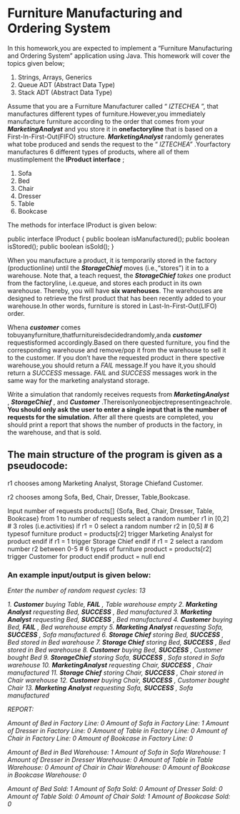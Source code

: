 


# Furniture Manufacturing and Ordering System

In this homework,you are expected to implement a “Furniture Manufacturing and Ordering
System” application using Java. This homework will cover the topics given below;

1. Strings, Arrays, Generics
2. Queue ADT (Abstract Data Type)
3. Stack ADT (Abstract Data Type)

Assume that you are a Furniture Manufacturer called “ _IZTECHEA_ ”, that manufactures
different types of furniture.However,you immediately manufacture furniture according to the
order that comes from your **_MarketingAnalyst_** and you store it in **onefactoryline** that is
based on a First-In-First-Out(FIFO) structure. **_MarketingAnalyst_** randomly generates what
tobe produced and sends the request to the “ _IZTECHEA”_ .Yourfactory manufactures 6
different types of products, where all of them mustimplement the **IProduct interface** ;

1. Sofa
2. Bed
3. Chair
4. Dresser
5. Table
6. Bookcase

The methods for interface IProduct is given below:

public interface IProduct {
public boolean isManufactured();
public boolean isStored();
public boolean isSold();
}

When you manufacture a product, it is temporarily stored in the factory (productionline) until
the **_StorageChief_** moves (i.e.,“stores”) it in to a warehouse. Note that, a teach request, the
**_StorageChief_** _takes_ one product from the factoryline, i.e.queue, and stores each product
in its own warehouse. Thereby, you will have **six warehouses**. The warehouses are
designed to retrieve the first product that has been recently added to your warehouse.In
other words, furniture is stored in Last-In-First-Out(LIFO) order.

Whena **_customer_** comes tobuyanyfurniture,thatfurnitureisdecidedrandomly,anda
**_customer_** requestisformed accordingly.Based on there quested furniture, you find the
corresponding warehouse and remove/pop it from the warehouse to sell it to the customer. If
you don’t have the requested product in there spective warehouse,you should return a _FAIL_
message.If you have it,you should return a _SUCCESS_ message. _FAIL_ and _SUCCESS_
messages work in the same way for the marketing analystand storage.


Write a simulation that randomly receives requests from **_MarketingAnalyst_** , **_StorageChief_** ,
and **_Customer_** .Thereisonlyoneobjectrepresentingeachrole. **You should only ask the
user to enter a single input that is the number of requests for the simulation.** After all
there quests are completed, you should print a report that shows the number of products in
the factory, in the warehouse, and that is sold.

## The main structure of the program is given as a pseudocode:

r1 chooses among Marketing Analyst, Storage Chiefand Customer.

r2 chooses among Sofa, Bed, Chair, Dresser, Table,Bookcase.

Input number of requests
products[] {Sofa, Bed, Chair, Dresser, Table, Bookcase}
from 1 to number of requests
select a random number r1 in [0,2] # 3 roles (i.e.activities)
if r1 = 0
select a random number r2 in [0,5] # 6 typesof furniture
product = products[r2]
trigger Marketing Analyst for product
endif
if r1 = 1
trigger Storage Chief
endif
if r1 = 2
select a random number r2 between 0-5 # 6 types of furniture
product = products[r2]
trigger Customer for product
endif
product = null
end

### An example input/output is given below:

_Enter the number of random request cycles: 13_

_1._ **_Customer_** _buying Table,_ **_FAIL_** _, Table warehouse empty
2._ **_Marketing Analyst_** _requesting Bed,_ **_SUCCESS_** _, Bed manufactured
3._ **_Marketing Analyst_** _requesting Bed,_ **_SUCCESS_** _, Bed manufactured
4._ **_Customer_** _buying Bed,_ **_FAIL_** _, Bed warehouse empty
5._ **_Marketing Analyst_** _requesting Sofa,_ **_SUCCESS_** _, Sofa manufactured
6._ **_Storage Chief_** _storing Bed,_ **_SUCCESS_** _, Bed stored in Bed warehouse
7._ **_Storage Chief_** _storing Bed,_ **_SUCCESS_** _, Bed stored in Bed warehouse
8._ **_Customer_** _buying Bed,_ **_SUCCESS_** _, Customer bought Bed
9._ **_StorageChief_** _storing Sofa,_ **_SUCCESS_** _, Sofa stored in Sofa warehouse
10._ **_MarketingAnalyst_** _requesting Chair,_ **_SUCCESS_** _, Chair manufactured
11._ **_Storage Chief_** _storing Chair,_ **_SUCCESS_** _, Chair stored in Chair warehouse
12._ **_Customer_** _buying Chair,_ **_SUCCESS_** _, Customer bought Chair
13._ **_Marketing Analyst_** _requesting Sofa,_ **_SUCCESS_** _, Sofa manufactured_


_REPORT:_

_Amount of Bed in Factory Line: 0
Amount of Sofa in Factory Line: 1
Amount of Dresser in Factory Line: 0
Amount of Table in Factory Line: 0
Amount of Chair in Factory Line: 0
Amount of Bookcase in Factory Line: 0_

_Amount of Bed in Bed Warehouse: 1
Amount of Sofa in Sofa Warehouse: 1
Amount of Dresser in Dresser Warehouse: 0
Amount of Table in Table Warehouse: 0
Amount of Chair in Chair Warehouse: 0
Amount of Bookcase in Bookcase Warehouse: 0_

_Amount of Bed Sold: 1
Amount of Sofa Sold: 0
Amount of Dresser Sold: 0
Amount of Table Sold: 0
Amount of Chair Sold: 1
Amount of Bookcase Sold: 0_




